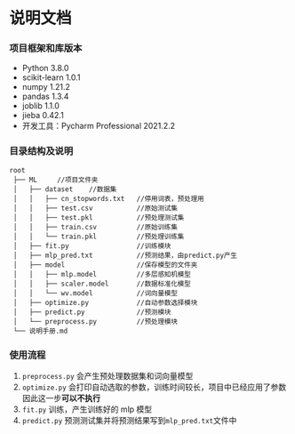 # 说明文档

### 项目框架和库版本

- Python 3.8.0
- scikit-learn 1.0.1
- numpy  1.21.2
- pandas 1.3.4
- joblib 1.1.0
- jieba 0.42.1
- 开发工具：Pycharm Professional 2021.2.2

### 目录结构及说明

```
root
 ├── ML		//项目文件夹
 │   ├── dataset	//数据集
 │   │   ├── cn_stopwords.txt	//停用词表，预处理用
 │   │   ├── test.csv			//原始测试集
 │   │   ├── test.pkl			//预处理测试集
 │   │   ├── train.csv			//原始训练集
 │   │   └── train.pkl			//预处理训练集
 │   ├── fit.py					//训练模块
 │   ├── mlp_pred.txt			//预测结果，由predict.py产生
 │   ├── model					//保存模型的文件夹
 │   │   ├── mlp.model			//多层感知机模型
 │   │   ├── scaler.model		//数据标准化模型
 │   │   └── wv.model			//词向量模型
 │   ├── optimize.py			//自动参数选择模块
 │   ├── predict.py				//预测模块
 │   └── preprocess.py			//预处理模块
 └── 说明手册.md
```

### 使用流程

1. `preprocess.py` 会产生预处理数据集和词向量模型
2. `optimize.py` 会打印自动选取的参数，训练时间较长，项目中已经应用了参数因此这一步**可以不执行**
3. `fit.py` 训练，产生训练好的 mlp 模型
4. `predict.py` 预测测试集并将预测结果写到`mlp_pred.txt`文件中

